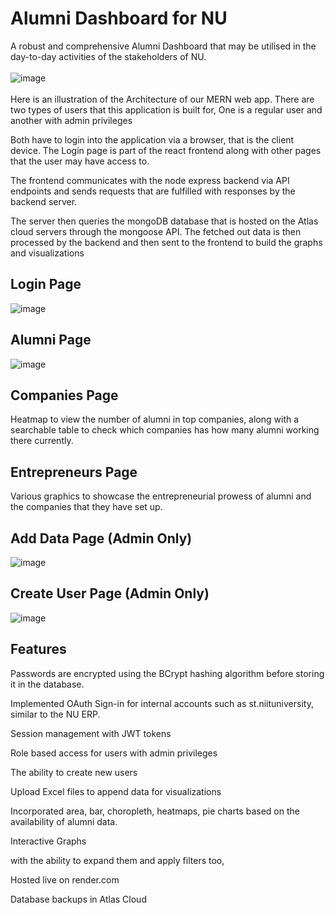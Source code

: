 # Alumni Dashboard for NU
A robust and comprehensive Alumni Dashboard that may be utilised in the day-to-day activities of the stakeholders of NU.
<br><br>
![image](https://github.com/spartny/alumni-dashboard/assets/105193713/af6b4505-e4b7-44f8-b21f-360a5e1c5ce6)
<br><br>
Here is an illustration of the Architecture  of our MERN web app. There are two types of users that  this application is built for, One is a regular user and another with admin privileges 

Both have to login into the application via a browser, that is the client device. The Login page is part of the react frontend along with other pages that the user may have access to.

The frontend communicates with the node express backend via API endpoints and sends requests that are fulfilled with responses by the backend server.

The server then queries the mongoDB database that is hosted on the Atlas cloud servers through the mongoose API. The fetched out data is then processed by the backend and then sent to the frontend to build the graphs and visualizations

## Login Page
![image](https://github.com/spartny/alumni-dashboard/assets/105193713/fb6afc6d-bb2b-4543-9ee5-da5a65cc0793)

## Alumni Page
![image](https://github.com/spartny/alumni-dashboard/assets/105193713/fa06293e-7223-4e28-9bb1-ab255e05f813)

## Companies Page
Heatmap to view the number of alumni in top companies, along with a searchable table to check which companies has how many alumni working there currently.
## Entrepreneurs Page
Various graphics to showcase the entrepreneurial prowess of alumni and the companies that they have set up.
## Add Data Page (Admin Only)
![image](https://github.com/spartny/alumni-dashboard/assets/105193713/af7a6d06-e37a-4aa4-b0cc-9eaaddc42e36)

## Create User Page (Admin Only)
![image](https://github.com/spartny/alumni-dashboard/assets/105193713/878c5532-8818-40b7-ad17-824f969be234)

## Features
Passwords are encrypted using the BCrypt hashing algorithm before storing it in the database. 

Implemented OAuth Sign-in for internal accounts such as st.niituniversity, similar to the NU ERP. 

Session management with JWT tokens

Role based access for users with admin privileges

The ability to create new users 

Upload Excel files to append data for visualizations

Incorporated area, bar, choropleth, heatmaps, pie charts based on the availability of alumni data.

Interactive Graphs

with the ability to expand them and apply filters too,

Hosted live on render.com

Database backups in Atlas Cloud
